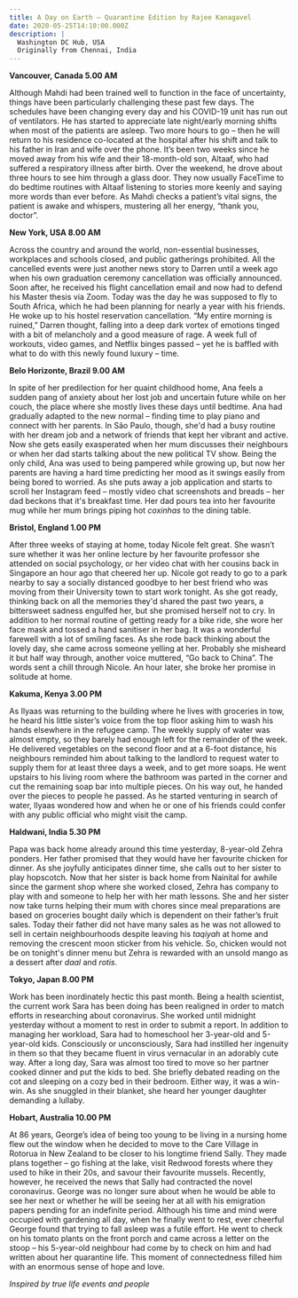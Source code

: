 ```yaml
---
title: A Day on Earth – Quarantine Edition by Rajee Kanagavel
date: 2020-05-25T14:10:00.000Z
description: |
  Washington DC Hub, USA
  Originally from Chennai, India
---
```

**Vancouver, Canada 5.00 AM**

Although Mahdi had been trained well to function in the face of uncertainty, things have been particularly challenging these past few days. The schedules have been changing every day and his COVID-19 unit has run out of ventilators. He has started to appreciate late night/early morning shifts when most of the patients are asleep. Two more hours to go – then he will return to his residence co-located at the hospital after his shift and talk to his father in Iran and wife over the phone. It’s been two weeks since he moved away from his wife and their 18-month-old son, Altaaf, who had suffered a respiratory illness after birth. Over the weekend, he drove about three hours to see him through a glass door. They now usually FaceTime to do bedtime routines with Altaaf listening to stories more keenly and saying more words than ever before. As Mahdi checks a patient’s vital signs, the patient is awake and whispers, mustering all her energy, “thank you, doctor”.

**New York, USA 8.00 AM**

Across the country and around the world, non-essential businesses, workplaces and schools closed, and public gatherings prohibited. All the cancelled events were just another news story to Darren until a week ago when his own graduation ceremony cancellation was officially announced. Soon after, he received his flight cancellation email and now had to defend his Master thesis via Zoom. Today was the day he was supposed to fly to South Africa, which he had been planning for nearly a year with his friends. He woke up to his hostel reservation cancellation. “My entire morning is ruined,” Darren thought, falling into a deep dark vortex of emotions tinged with a bit of melancholy and a good measure of rage. A week full of workouts, video games, and Netflix binges passed – yet he is baffled with what to do with this newly found luxury – time.

**Belo Horizonte, Brazil 9.00 AM**

In spite of her predilection for her quaint childhood home, Ana feels a sudden pang of anxiety about her lost job and uncertain future while on her couch, the place where she mostly lives these days until bedtime. Ana had gradually adapted to the new normal – finding time to play piano and connect with her parents. In São Paulo, though, she'd had a busy routine with her dream job and a network of friends that kept her vibrant and active. Now she gets easily exasperated when her mum discusses their neighbours or when her dad starts talking about the new political TV show. Being the only child, Ana was used to being pampered while growing up, but now her parents are having a hard time predicting her mood as it swings easily from being bored to worried. As she puts away a job application and starts to scroll her Instagram feed – mostly video chat screenshots and breads – her dad beckons that it's breakfast time. Her dad pours tea into her favourite mug while her mum brings piping hot *coxinhas* to the dining table.

**Bristol, England 1.00 PM**

After three weeks of staying at home, today Nicole felt great. She wasn’t sure whether it was her online lecture by her favourite professor she attended on social psychology, or her video chat with her cousins back in Singapore an hour ago that cheered her up. Nicole got ready to go to a park nearby to say a socially distanced goodbye to her best friend who was moving from their University town to start work tonight. As she got ready, thinking back on all the memories they'd shared the past two years, a bittersweet sadness engulfed her, but she promised herself not to cry. In addition to her normal routine of getting ready for a bike ride, she wore her face mask and tossed a hand sanitiser in her bag. It was a wonderful farewell with a lot of smiling faces. As she rode back thinking about the lovely day, she came across someone yelling at her. Probably she misheard it but half way through, another voice muttered, “Go back to China”. The words sent a chill through Nicole. An hour later, she broke her promise in solitude at home.

**Kakuma, Kenya 3.00 PM**

As Ilyaas was returning to the building where he lives with groceries in tow, he heard his little sister’s voice from the top floor asking him to wash his hands elsewhere in the refugee camp. The weekly supply of water was almost empty, so they barely had enough left for the remainder of the week. He delivered vegetables on the second floor and at a 6-foot distance, his neighbours reminded him about talking to the landlord to request water to supply them for at least three days a week, and to get more soaps. He went upstairs to his living room where the bathroom was parted in the corner and cut the remaining soap bar into multiple pieces. On his way out, he handed over the pieces to people he passed. As he started venturing in search of water, Ilyaas wondered how and when he or one of his friends could confer with any public official who might visit the camp.

**Haldwani, India 5.30 PM**

Papa was back home already around this time yesterday, 8-year-old Zehra ponders. Her father promised that they would have her favourite chicken for dinner. As she joyfully anticipates dinner time, she calls out to her sister to play hopscotch. Now that her sister is back home from Nainital for awhile since the garment shop where she worked closed, Zehra has company to play with and someone to help her with her math lessons. She and her sister now take turns helping their mum with chores since meal preparations are based on groceries bought daily which is dependent on their father’s fruit sales. Today their father did not have many sales as he was not allowed to sell in certain neighbourhoods despite leaving his *taqiyah* at home and removing the crescent moon sticker from his vehicle. So, chicken would not be on tonight's dinner menu but Zehra is rewarded with an unsold mango as a dessert after *daal* and *rotis*.

**Tokyo, Japan 8.00 PM**

Work has been inordinately hectic this past month. Being a health scientist, the current work Sara has been doing has been realigned in order to match efforts in researching about coronavirus. She worked until midnight yesterday without a moment to rest in order to submit a report. In addition to managing her workload, Sara had to homeschool her 3-year-old and 5-year-old kids. Consciously or unconsciously, Sara had instilled her ingenuity in them so that they became fluent in virus vernacular in an adorably cute way. After a long day, Sara was almost too tired to move so her partner cooked dinner and put the kids to bed. She briefly debated reading on the cot and sleeping on a cozy bed in their bedroom. Either way, it was a win-win. As she snuggled in their blanket, she heard her younger daughter demanding a lullaby.

**Hobart, Australia 10.00 PM**

At 86 years, George’s idea of being too young to be living in a nursing home flew out the window when he decided to move to the Care Village in Rotorua in New Zealand to be closer to his longtime friend Sally. They made plans together – go fishing at the lake, visit Redwood forests where they used to hike in their 20s, and savour their favourite mussels. Recently, however, he received the news that Sally had contracted the novel coronavirus. George was no longer sure about when he would be able to see her next or whether he will be seeing her at all with his emigration papers pending for an indefinite period. Although his time and mind were occupied with gardening all day, when he finally went to rest, ever cheerful George found that trying to fall asleep was a futile effort. He went to check on his tomato plants on the front porch and came across a letter on the stoop – his 5-year-old neighbour had come by to check on him and had written about her quarantine life. This moment of connectedness filled him with an enormous sense of hope and love.

*Inspired by true life events and people*